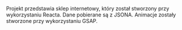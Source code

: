 Projekt przedstawia sklep internetowy, który został stworzony przy wykorzystaniu Reacta. Dane pobierane są z JSONA. Animacje zostały stworzone przy wykorzystaniu GSAP.

